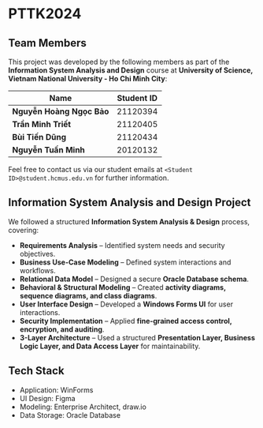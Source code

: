 # PTTK2024
## **Team Members**  
This project was developed by the following members as part of the **Information System Analysis and Design** course at **University of Science, Vietnam National University - Ho Chi Minh City**:  

| Name              | Student ID  |
|------------------|------------|
| **Nguyễn Hoàng Ngọc Bảo** | 21120394    |
| **Trần Minh Triết**      |  21120405  |
| **Bùi Tiến Dũng**      | 21120434   |
| **Nguyễn Tuấn Minh**      | 20120132   |

Feel free to contact us via our student emails at `<Student ID>@student.hcmus.edu.vn` for further information.
## Information System Analysis and Design Project
We followed a structured **Information System Analysis & Design** process, covering:
- **Requirements Analysis** – Identified system needs and security objectives.
- **Business Use-Case Modeling** – Defined system interactions and workflows.
- **Relational Data Model** – Designed a secure **Oracle Database schema**.
- **Behavioral & Structural Modeling** – Created **activity diagrams, sequence diagrams, and class diagrams**.
- **User Interface Design** – Developed a **Windows Forms UI** for user interactions.
- **Security Implementation** – Applied **fine-grained access control, encryption, and auditing**.
- **3-Layer Architecture** – Used a structured **Presentation Layer, Business Logic Layer, and Data Access Layer** for maintainability.

## Tech Stack
- Application: WinForms
- UI Design: Figma
- Modeling: Enterprise Architect, draw.io
- Data Storage: Oracle Database
